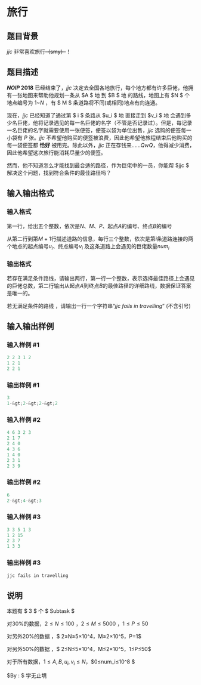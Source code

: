 # 旅行

## 题目背景

$jjc$ 非常喜欢旅行~~（smy）~~！

## 题目描述

**$NOIP$ $2018$** 已经结束了，$jjc$ 决定去全国各地旅行，每个地方都有许多巨佬，他拥有一张地图来帮助他规划一条从 $A $ 地 到 $B $ 地 的路线，地图上有 $N $ 个地点编号为 $1$~$N$ ，有 $ M $ 条道路将不同(或相同)地点有向连通。

现在，$jjc$ 已经知道了通过第 $ i $ 条路从 $u_i $ 地 直接走到 $v_i $ 地 会遇到多少名巨佬，他将记录遇见的每一名巨佬的名字（不管是否记录过）。但是，每记录一名巨佬的名字就需要使用一张便签，便签以袋为单位出售，$jjc$ 选购的便签每一小袋有 $P$ 张。$jjc$ 不希望他购买的便签被浪费，因此他希望他旅程结束后他购买的每一袋便签都 **恰好** 被用完。除此以外，$jjc$ 正在存钱来$......QwQ$，他得减少消费，因此他希望这次旅行能消耗尽量少的便签。

然而，他不知道怎么才能找到最合适的路径，作为巨佬中的一员，你能帮 $jjc $ 解决这个问题，找到符合条件的最佳路径吗？

## 输入输出格式

### 输入格式

第一行，给出五个整数，依次是$N$、$M$、$P$、起点$A$的编号、终点$B$的编号

从第二行到第$M+1$行描述道路的信息，每行三个整数，依次是第$i$条道路连接的两个地点的起点编号$u_i$、终点编号$v_i$ 及这条道路上会遇见的巨佬数量$num_i$

### 输出格式

若存在满足条件路线，请输出两行，第一行一个整数，表示选择最佳路径上会遇见的巨佬总数，第二行输出从起点$A$到终点$B$的最佳路径的详细路线，数据保证答案是唯一的。

若无满足条件的路线 ，请输出一行一个字符串“$jjc$ $fails$ $in$ $travelling$” $($不含引号$)$

## 输入输出样例

### 输入样例 #1

```cpp
2 2 3 1 2
1 2 1
2 2 1
```


### 输出样例 #1

```cpp
3
1-&gt;2-&gt;2-&gt;2
```


### 输入样例 #2

```cpp
4 6 3 2 3
2 1 7
2 4 0
4 3 6
1 4 0 
2 3 1
2 3 9
```


### 输出样例 #2

```cpp
6
2-&gt;4-&gt;3
```


### 输入样例 #3

```cpp
3 3 5 1 3
1 2 15
2 3 7
1 3 3 
```


### 输出样例 #3

```cpp
jjc fails in travelling
```


## 说明

本题有 $ 3 $ 个 $ Subtask $

对$30$%的数据，$2≤N≤100$ ，$2≤M≤5000$ ，$1≤P≤50$

对另外$20$%的数据 ，$ 2≤N≤5×10^4$，$M≤2×10^5$，$P=1$

对另外$50$%的数据 ，$ 2≤N≤5×10^4$，$M≤2×10^5$，$1≤P≤50$

对于所有数据，$1≤A,B,u_i,v_i≤N$，$0≤num_i≤10^8 $

$By : $ 学无止境

